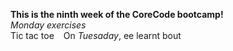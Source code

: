 **This is the ninth week of the CoreCode bootcamp!**<br>
*Monday exercises*<br>
Tic tac toe
``
``
On *Tuesaday*, ee learnt bout
